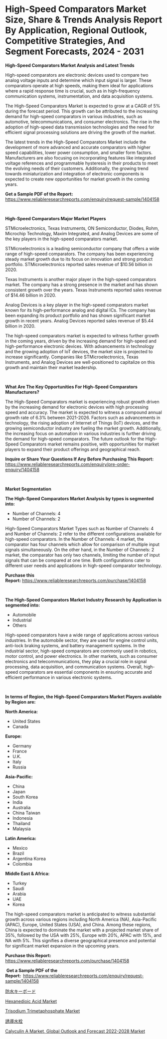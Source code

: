 <p><h1>High-Speed Comparators Market Size, Share & Trends Analysis Report By Application, Regional Outlook, Competitive Strategies, And Segment Forecasts, 2024 - 2031</h1></p><p><strong>High-Speed Comparators Market Analysis and Latest Trends</strong></p>
<p><p>High-speed comparators are electronic devices used to compare two analog voltage inputs and determine which input signal is larger. These comparators operate at high speeds, making them ideal for applications where a rapid response time is crucial, such as in high-frequency communication systems, instrumentation, and data acquisition systems.</p><p>The High-Speed Comparators Market is expected to grow at a CAGR of 5% during the forecast period. This growth can be attributed to the increasing demand for high-speed comparators in various industries, such as automotive, telecommunications, and consumer electronics. The rise in the adoption of high-speed data transmission technologies and the need for efficient signal processing solutions are driving the growth of the market.</p><p>The latest trends in the High-Speed Comparators Market include the development of more advanced and accurate comparators with higher speed capabilities, lower power consumption, and smaller form factors. Manufacturers are also focusing on incorporating features like integrated voltage references and programmable hysteresis in their products to meet the evolving needs of their customers. Additionally, the growing trend towards miniaturization and integration of electronic components is expected to create new opportunities for market growth in the coming years.</p></p>
<p><strong>Get a Sample PDF of the Report:&nbsp;</strong> <a href="https://www.reliableresearchreports.com/enquiry/request-sample/1404158">https://www.reliableresearchreports.com/enquiry/request-sample/1404158</a></p>
<p>&nbsp;</p>
<p><strong>High-Speed Comparators Major Market Players</strong></p>
<p><p>STMicroelectronics, Texas Instruments, ON Semiconductor, Diodes, Rohm, Microchip Technology, Maxim Integrated, and Analog Devices are some of the key players in the high-speed comparators market. </p><p>STMicroelectronics is a leading semiconductor company that offers a wide range of high-speed comparators. The company has been experiencing steady market growth due to its focus on innovation and strong product portfolio. STMicroelectronics reported sales revenue of $10.56 billion in 2020.</p><p>Texas Instruments is another major player in the high-speed comparators market. The company has a strong presence in the market and has shown consistent growth over the years. Texas Instruments reported sales revenue of $14.46 billion in 2020.</p><p>Analog Devices is a key player in the high-speed comparators market known for its high-performance analog and digital ICs. The company has been expanding its product portfolio and has shown significant market growth in recent years. Analog Devices reported sales revenue of $5.44 billion in 2020.</p><p>The high-speed comparators market is expected to witness further growth in the coming years, driven by the increasing demand for high-speed and high-performance electronic devices. With advancements in technology and the growing adoption of IoT devices, the market size is projected to increase significantly. Companies like STMicroelectronics, Texas Instruments, and Analog Devices are well-positioned to capitalize on this growth and maintain their market leadership.</p></p>
<p>&nbsp;</p>
<p><strong>What Are The Key Opportunities For High-Speed Comparators Manufacturers?</strong></p>
<p><p>The High-Speed Comparators market is experiencing robust growth driven by the increasing demand for electronic devices with high processing speed and accuracy. The market is expected to witness a compound annual growth rate of 6.3% between 2021-2026. Factors such as advancements in technology, the rising adoption of Internet of Things (IoT) devices, and the growing semiconductor industry are fueling the market growth. Additionally, the increasing focus on automation in various industries is further driving the demand for high-speed comparators. The future outlook for the High-Speed Comparators market remains positive, with opportunities for market players to expand their product offerings and geographical reach.</p></p>
<p><strong>Inquire or Share Your Questions If Any Before Purchasing This Report:</strong> <a href="https://www.reliableresearchreports.com/enquiry/pre-order-enquiry/1404158">https://www.reliableresearchreports.com/enquiry/pre-order-enquiry/1404158</a></p>
<p>&nbsp;</p>
<p><strong>Market Segmentation</strong></p>
<p><strong>The High-Speed Comparators Market Analysis by types is segmented into:</strong></p>
<p><ul><li>Number of Channels: 4</li><li>Number of Channels: 2</li></ul></p>
<p><p>High-Speed Comparators Market Types such as Number of Channels: 4 and Number of Channels: 2 refer to the different configurations available for high-speed comparators. In the Number of Channels: 4 market, the comparator has four channels which allow for comparison of multiple input signals simultaneously. On the other hand, in the Number of Channels: 2 market, the comparator has only two channels, limiting the number of input signals that can be compared at one time. Both configurations cater to different user needs and applications in high-speed comparator technology.</p></p>
<p><strong>Purchase this Report:&nbsp;</strong><a href="https://www.reliableresearchreports.com/purchase/1404158">https://www.reliableresearchreports.com/purchase/1404158</a></p>
<p>&nbsp;</p>
<p><strong>The High-Speed Comparators Market Industry Research by Application is segmented into:</strong></p>
<p><ul><li>Automobile</li><li>Industrial</li><li>Others</li></ul></p>
<p><p>High-speed comparators have a wide range of applications across various industries. In the automobile sector, they are used for engine control units, anti-lock braking systems, and battery management systems. In the industrial sector, high-speed comparators are commonly used in robotics, motor control, and power electronics. In other markets, such as consumer electronics and telecommunications, they play a crucial role in signal processing, data acquisition, and communication systems. Overall, high-speed comparators are essential components in ensuring accurate and efficient performance in various electronic systems.</p></p>
<p>&nbsp;</p>
<p><strong>In terms of Region, the High-Speed Comparators Market Players available by Region are:</strong></p>
<p>
    <p> <strong> North America: </strong>
        <ul>
            <li>United States</li>
            <li>Canada</li>
        </ul>
        </p> 
    <p> <strong> Europe: </strong>
        <ul>
            <li>Germany</li>
            <li>France</li>
            <li>U.K.</li>
            <li>Italy</li>
            <li>Russia</li>
        </ul>
        </p> 
    <p> <strong> Asia-Pacific: </strong>
        <ul>
            <li>China</li>
            <li>Japan</li>
            <li>South Korea</li>
            <li>India</li>
            <li>Australia</li>
            <li>China Taiwan</li>
            <li>Indonesia</li>
            <li>Thailand</li>
            <li>Malaysia</li>
        </ul>
        </p> 
    <p> <strong> Latin America: </strong>
        <ul>
            <li>Mexico</li>
            <li>Brazil</li>
            <li>Argentina Korea</li>
            <li>Colombia</li>
        </ul>
        </p> 
    <p> <strong> Middle East & Africa: </strong>
        <ul>
            <li>Turkey</li>
            <li>Saudi</li>
            <li>Arabia</li>
            <li>UAE</li>
            <li>Korea</li>
        </ul>
    </p>
    </p>
<p><p>The high-speed comparators market is anticipated to witness substantial growth across various regions including North America (NA), Asia-Pacific (APAC), Europe, United States (USA), and China. Among these regions, China is expected to dominate the market with a projected market share of 35%, followed by the USA with 25%, Europe with 20%, APAC with 15%, and NA with 5%. This signifies a diverse geographical presence and potential for significant market expansion in the upcoming years.</p></p>
<p><strong>Purchase this Report: </strong><a href="https://www.reliableresearchreports.com/purchase/1404158">https://www.reliableresearchreports.com/purchase/1404158</a></p>
<p>&nbsp;<strong>Get a Sample PDF of the Report:&nbsp;&nbsp;</strong><a href="https://www.reliableresearchreports.com/enquiry/request-sample/1404158">https://www.reliableresearchreports.com/enquiry/request-sample/1404158</a></p>
<p><strong></strong></p>
<p><p><a href="https://medium.com/@kepetter535/%E9%98%B2%E6%B0%B4%E3%82%AD%E3%83%BC%E3%83%9C%E3%83%BC%E3%83%89%E5%B8%82%E5%A0%B4%E5%88%86%E6%9E%90-%E3%81%9D%E3%81%AE%E6%88%90%E9%95%B7%E7%8E%87-%E5%B8%82%E5%A0%B4%E3%82%BB%E3%82%B0%E3%83%A1%E3%83%B3%E3%83%86%E3%83%BC%E3%82%B7%E3%83%A7%E3%83%B3-%E3%81%8A%E3%82%88%E3%81%B3%E3%82%B0%E3%83%AD%E3%83%BC%E3%83%90%E3%83%AB%E6%A5%AD%E7%95%8C%E6%A6%82%E8%A6%81-8c7de09c0f79">防水キーボード</a></p><p><a href="https://view.publitas.com/reportprime-1/hexanedioic-acid-market-size-focuses-on-market-dynamics-in-depth-analysis-and-future-projections-of-its-market-forecasted-for-period-from-2024-to-2031/">Hexanedioic Acid Market</a></p><p><a href="https://view.publitas.com/reportprime-1/trisodium-trimetaphosphate-market-size-growth-outlook-from-2024-to-2031-projecting-at-markets-trends-analysis-by-application-regional-outlook-and-revenue/">Trisodium Trimetaphosphate Market</a></p><p><a href="https://medium.com/@hardee896/%E8%AA%98%E5%B0%8E%E5%BC%8F%E6%B0%B4%E6%A0%93%E5%B8%82%E5%A0%B4%E3%81%AF-%E5%B8%82%E5%A0%B4%E3%82%B7%E3%82%A7%E3%82%A2-%E3%82%B5%E3%82%A4%E3%82%BA-%E3%81%8A%E3%82%88%E3%81%B32031%E5%B9%B4%E3%81%BE%E3%81%A7%E3%81%AE%E4%BA%88%E6%B8%AC%E3%81%AB%E7%84%A6%E7%82%B9%E3%82%92%E5%BD%93%E3%81%A6%E3%81%A6%E3%81%84%E3%81%BE%E3%81%99-c39888e7c0a8">誘導水栓</a></p><p><a href="https://summer-dogwood-3e9.notion.site/Calyculin-A-Market-Global-Outlook-and-Forecast-2022-2028-Market-Size-and-Growth-Market-Segmentatio-a87520d7a9f04efea96768d35190c680">Calyculin A Market, Global Outlook and Forecast 2022-2028 Market</a></p></p>